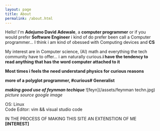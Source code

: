 ```yaml
---
layout: page
title: About
permalink: /about.html
---
```


Hello! I'm **Adejumo David Adewale**, a **computer programmer** or if you would prefer **Software Engineer** i kind of do prefer been call a Computer programmer... I think i am kind of obessed with Computing devices and **CS**

My interest are in Computer science, (AI) math and everything the tech community have to offer... i am naturally curious.**i have the tendency to read anything that has the word computer attached to it**

>
**Most times i feels the need understand physics for curious reasons**
>
**more of a polyglot programmer, #curious# Generalist**


 ***making good use of feynman techique***
![feyn](/assets/feynman techn.jpg) 
        *picture source google image*

OS: Linux<br>
Code Editor: vim && visual studio code

IN THE PROCESS OF MAKING THIS SITE AN EXTENSTION OF ME **[INTEREST]**
